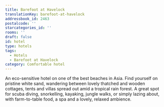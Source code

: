 ```yaml
---
title: Barefoot at Havelock
translationKey: barefoot-at-havelock
addressbook_id: 2463
postalcode: ''
starcategories_id: ''
rooms: ''
draft: false
id: hotel
type: hotels
tags:
  - Hotels
  - Barefoot at Havelock
category: Comfortable hotel
---
```

An eco-sensitive hotel on one of the best beaches in Asia. Find yourself on pristine white sand, wandering between lovely thatched and wooden cottages, tents and villas spread out amid a tropical rain forest. A great spot for scuba diving, snorkelling, kayaking, jungle walks, or simply lazing about, with farm-to-table food, a spa and a lovely, relaxed ambience. 